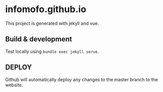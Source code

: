 # infomofo.github.io

This project is generated with jekyll and vue.

## Build & development

Test locally using `bundle exec jekyll serve`.

## DEPLOY

Github will automatically deploy any changes to the master branch to the website.
